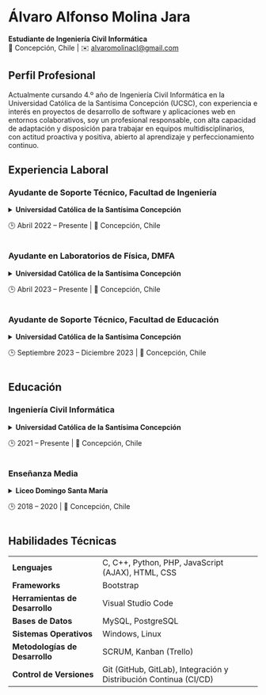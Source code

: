 # Álvaro Alfonso Molina Jara
**Estudiante de Ingeniería Civil Informática**  
📍 Concepción, Chile | ✉️ [alvaromolinacl@gmail.com](mailto:alvaromolinacl@gmail.com)

## Perfil Profesional
Actualmente cursando 4.º año de Ingeniería Civil Informática en la Universidad Católica de la Santísima Concepción (UCSC), con experiencia e interés en proyectos de desarrollo de software y aplicaciones web en entornos colaborativos, soy un profesional responsable, con alta capacidad de adaptación y disposición para trabajar en equipos multidisciplinarios, con actitud proactiva y positiva, abierto al aprendizaje y perfeccionamiento continuo.

## Experiencia Laboral
### Ayudante de Soporte Técnico, Facultad de Ingeniería
<details>

  <summary>
    <b>Universidad Católica de la Santísima Concepción</b>
    <p>🕒 Abril 2022 – Presente | 📍 Concepción, Chile</p>
  </summary>

* Colaboro en el mantenimiento de los 24 a 32 equipos computacionales que funcionan en cada uno de los 7 laboratorios de la facultad, mediante la instalación de actualizaciones del sistema operativo Windows, y de programas que se utilizan en este contexto académico (Visual Studio, AutoCAD, ProModel, Unity, entre otros). Cuando es necesario, también realizo cambio de unidades de almacenamiento (SSD) y RAM, cables HDMI, RJ45 (Ethernet), entre otros.

* Atiendo requerimientos de soporte informático de diversa índole por parte de estudiantes, académicos y personal administrativo.

</details>

### Ayudante en Laboratorios de Física, DMFA
<details>

  <summary>
    <b>Universidad Católica de la Santísima Concepción</b>
    <p>🕒 Abril 2023 – Presente | 📍 Concepción, Chile</p>
  </summary>

* Apoyo al docente en la realización de actividades prácticas en los laboratorios para los cursos introductorios de física del Departamento de Matemática y Física Aplicadas (DMFA).

* Reviso los informes de laboratorio de los estudiantes, en los cuales deben formular una hipótesis, recopilar datos experimentales mediante una tabla y elaborar gráficos de dispersión usando Excel, para posteriormente convertir estos datos en información, identificando el comportamiento de los mismos y concluyendo sobre el o los fenómenos físicos observados.

</details>

### Ayudante de Soporte Técnico, Facultad de Educación
<details>

  <summary>
    <b>Universidad Católica de la Santísima Concepción</b>
    <p>🕒 Septiembre 2023 – Diciembre 2023 | 📍 Concepción, Chile</p>
  </summary>

* Colaboré en el control de inventario de los activos informáticos de la facultad, junto con la instalación y actualización del agente de inventario [InvGate Asset Management](https://invgate.com/asset-management).

* Fui uno de los responsables en el proceso de habilitación de la sala de doctorado de la facultad, mediante la instalación de 8 estaciones de trabajo compuestas por monitor, CPU y periféricos, además de una impresora de red. El proceso incluyó la elección de CPUs con el hardware adecuado (almacenamiento SSD, RAM, entre otros), instalación y configuración del sistema operativo Windows, configuración de drivers, configuración de IP y DNS para conexión a red LAN de la universidad vía Ethernet, e instalación del servicio de impresión de HP junto con la vinculación de cada uno de los equipos a la impresora.

* Realicé mantenimiento a equipos de los 2 laboratorios de computación del Edificio San Juan Bosco y 3 laboratorios del Edificio Tomás Moro que componen la facultad, mediante la instalación de actualizaciones del sistema operativo Windows y de programas, y cambio de unidades de almacenamiento y RAM, o de periféricos, cuando ello era necesario. También atendí y resolví requerimientos de soporte informático de diversa índole por parte de estudiantes, académicos y personal administrativo de la facultad.

</details>

## Educación
### Ingeniería Civil Informática
<details>

  <summary>
    <b>Universidad Católica de la Santísima Concepción</b>
    <p>🕒 2021 – Presente | 📍 Concepción, Chile</p>
  </summary>

* Enfoque en desarrollo de software colaborativo mediante metodologías SCRUM ([Taller de Ingeniería de Software I](https://github.com/AlvaroMolinaCL/TallerIngSoftware1-UCSC)) y Kanban (Introducción a la Ingeniería Informática, [Taller de Programación I](https://github.com/AlvaroMolinaCL/TallerDeProgramacion1-UCSC), y [Estructuras de Datos](https://github.com/AlvaroMolinaCL/EstructurasDeDatos-UCSC)).

* Modelación y construcción de bases de datos relacionales a través de MySQL ([Taller de Ingeniería de Software I](https://github.com/AlvaroMolinaCL/TallerIngSoftware1-UCSC)) y PostgreSQL ([Bases de Datos](https://github.com/AlvaroMolinaCL/BasesDeDatos-UCSC), y [Taller de Bases de Datos](https://github.com/AlvaroMolinaCL/TallerBasesDeDatos-UCSC)), incluyendo consultas multitabla, subconsultas, creación de vistas, triggers y funciones.

</details>

### Enseñanza Media
<details>

  <summary>
    <b>Liceo Domingo Santa María</b>
    <p>🕒 2018 – 2020 | 📍 Concepción, Chile</p>
  </summary>

* Experiencia en liderazgo como Tesorero (2019) y Presidente (2020) del Centro de Estudiantes.

* Participación, individual y en equipo, de torneos de debate y oratoria, en representación del establecimiento educacional, a nivel regional y nacional.

</details>

## Habilidades Técnicas
<table>
  <tr>
    <td><b>Lenguajes</b></td>
    <td>C, C++, Python, PHP, JavaScript (AJAX), HTML, CSS</td>
  </tr>
  <tr>
    <td><b>Frameworks</b></td>
    <td>Bootstrap</td>
  </tr>
  <tr>
    <td><b>Herramientas de Desarrollo</b></td>
    <td>Visual Studio Code</td>
  </tr>
  <tr>
    <td><b>Bases de Datos</b></td>
    <td>MySQL, PostgreSQL</td>
  </tr>
  <tr>
    <td><b>Sistemas Operativos</b></td>
    <td>Windows, Linux</td>
  </tr>
  <tr>
    <td><b>Metodologías de Desarrollo</b></td>
    <td>SCRUM, Kanban (Trello)</td>
  </tr>
  <tr>
    <td><b>Control de Versiones</b></td>
    <td>Git (GitHub, GitLab), Integración y Distribución Continua (CI/CD)</td>
  </tr>
</table>